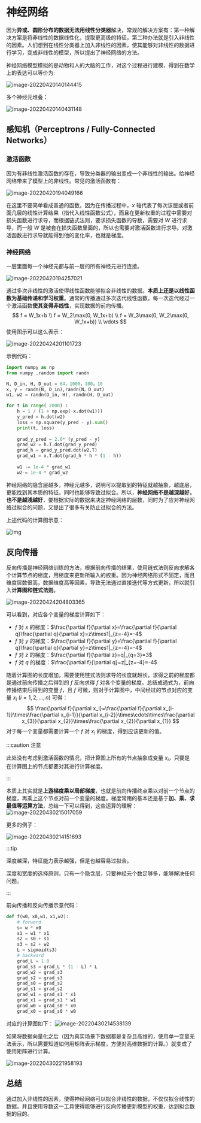 # 神经网络

因为**异或、圆形分布的数据无法用线性分类器**解决，常规的解决方案有：第一种解决方案是将非线性的数据线性化，提取更高级的特征，第二种办法就是引入非线性的因素。人们想到在线性分类器上加入非线性的因素，使其能够对非线性的数据进行学习，变成非线性的模型，所以提出了神经网络的方法。

神经网络模型模拟的是动物和人的大脑的工作，对这个过程进行建模，得到在数学上的表达可以等价为:

![image-20220420140144415](src/04.神经网络/image-20220420140144415.png)

多个神经元堆叠：

![image-20220420140431148](src/04.神经网络/image-20220420140431148.png)



## 感知机（Perceptrons / Fully-Connected Networks）

### 激活函数

因为有非线性激活函数的存在，导致分类器的输出变成一个非线性的输出。给神经网络带来了模型上的非线性。常见的激活函数有：

![image-20220420194049166](src/04.神经网络/image-20220420194049166.png)

在这里不要简单看成普通的函数，因为在传播过程中，$x$ 轴代表了每次该层或者前面几层的线性计算结果（指代入线性函数公式），而且在更新权重的过程中需要对损失函数进行求导，而根据链式法则，要求损失函数的导数，需要对 $W$ 进行求导，而一般 $W$ 是被套在损失函数里面的，所以也需要对激活函数进行求导。对激活函数进行求导就能得到他的变化率，也就是梯度。

### 神经网络

一层里面每一个神经元都与前一层的所有神经元进行连接。

![image-20220420194257021](src/04.神经网络/image-20220420194257021.png)

通过多次非线性的激活使得线性函数能够拟合非线性的数据。**本质上还是以线性函数为基础传递和学习权重**。通常的传播通过多次迭代线性函数，每一次迭代经过一个激活函数**使其变得非线性**，实现数据的前向传播。
$$
f = W_1x+b \\
f = W_2\max(0, W_1x+b) \\
f = W_3\max(0, W_2\max(0, W_1x+b)) \\
\vdots
$$
使用图示可以这么表示：

![image-20220424201101723](src/04.神经网络/image-20220424201101723.png)

示例代码：

```python
import numpy as np
from numpy .random import randn

N, D_in, H, D_out = 64，1000，100，10
x, y = randn(N, D_in),randn(N，D_out)
w1, w2 = randn(D_in, H), randn(H, D_out)

for t in range( 2000) :
    h = 1 / (1 + np.exp(-x.dot(w1)))
    y_pred = h.dot(w2)
    loss = np.square(y_pred - y).sum()
    print(t, loss)
    
    grad_y_pred = 2.0* (y_pred - y)
    grad_w2 = h.T.dot(grad_y_pred)
    grad_h = grad_y_pred.dot(w2.T)
    grad_w1 = x.T.dot(grad_h * h * (1 - h))
    
    w1 -= 1e-4 * grad_w1
    w2-= 1e-4 * grad_w2

```

神经网络的隐含层越多，神经元越多，说明可以提取到的特征就越抽象，越底层，更能找到其本质的特征。同时也能够导致过拟合。所以，**神经网络不是越深越好，也不是越浅越好**，要根据实际的数据来决定神经网络的层数，同时为了应对神经网络过拟合的问题，又提出了很多有关防止过拟合的方法。

上述代码的计算图示意：

![img](src/04.神经网络/E14D9C28525C5554BD363E4A95530D4B.png)

## 反向传播

反向传播是神经网络训练的方法，根据前向传播的结果，使用链式法则反向求解各个计算节点的梯度，用梯度来更新所输入的权重。因为神经网络形式不固定，而且维度层数很高，数据维度高等因素，导致无法通过直接迭代等方式更新，所以就引入**计算图和链式法则**。

![image-20220424204803365](src/04.神经网络/image-20220424204803365.png)

可以看到，对应各个变量的梯度计算如下：

- $f$ 对 $x$ 的梯度：$\frac{\partial f}{\partial x}=\frac{\partial f}{\partial q}\frac{\partial q}{\partial x}=z\times1|_{z=-4}=-4$
- $f$ 对 $y$ 的梯度：$\frac{\partial f}{\partial y}=\frac{\partial f}{\partial q}\frac{\partial q}{\partial y}=z\times1|_{z=-4}=-4$
- $f$ 对 $z$ 的梯度：$\frac{\partial f}{\partial z}=q|_{q=3}=3$
- $f$ 对 $q$ 的梯度：$\frac{\partial f}{\partial q}=z|_{z=-4}=-4$

随着计算图的长度增加，需要使用链式法则求导的长度就越长，求得之前的梯度都是通过前向传播之后得到的 $f$ 反向求得 $f$ 对各个变量的梯度。总结成通式为，前向传播结束后得到的变量 $f$，且 $f$ 可微，则对于计算图中，中间经过的节点对应的变量 $x_i\ (i=1,2,...,n)$ 可得：
$$
\frac{\partial f}{\partial x_i}=\frac{\partial f}{\partial x_{i-1}}\times\frac{\partial x_{i-1}}{\partial x_{i-2}}\times\cdots\times\frac{\partial x_{3}}{\partial x_{2}}\times\frac{\partial x_{2}}{\partial x_{1}}
$$
对于每一个变量都需要计算一个 $f$ 对 $x_i$ 的梯度，得到应该更新的值。

:::caution 注意

此处没有考虑到激活函数的情况，把计算图上所有的节点抽象成变量 $x_i$，只要是在计算图上的节点都要对其进行计算梯度。

:::

本质上其实就是**上游梯度乘以局部梯度**，也就是前向传播终点乘以对前一个节点的梯度，再乘上这个节点对前一个变量的梯度。梯度常用的基本还是基于**加、乘、求最值等运算方法**，总结一下可以得到，这些运算的理解：
![image-20220430215017059](src/04.神经网络/image-20220430215017059.png)



更多的例子：



![image-20220430214151693](src/04.神经网络/image-20220430214151693.png)



:::tip 

深度越深，特征能力表示越强，但是也越容易过拟合。

深度和宽度的选择原则，只有一个隐含层，只要神经元个数足够多，能够解决任何问题。

:::

前向传播和反向传播示意代码：

```python
def f(w0，x0,w1，x1,w2):
    # forward
    s= w * x0
	s1 = w1 * x1
    s2 = s0 + s1
    s3 = s2 + w2
    L = sigmoid(s3)
    # backward
	grad_L = 1.0
	grad_s3 = grad_L * (1 - L) * L
    grad_w2 = grad_s3
	grad_s2 = grad_s3
    grad_s0 = grad_s2
    grad_s1 = grad_s2
	grad_w1 = grad_s1 * x1
    grad_x1 = grad_s1 * w1
    grad_w0 = grad_s0 * x0
    grad_x0 = grad_s0 * w0

```

对应的计算图如下：
![image-20220430214538139](src/04.神经网络/image-20220430214538139.png)

如果将数据向量化之后（因为真实场景下数据都是复杂且高维的，使用单一变量无法表示，所以需要知道如何用矩阵表示梯度，方便对高维数据的计算。）就变成了使用矩阵进行计算。

![image-20220430221958193](src/04.神经网络/image-20220430221958193.png)

## 总结

通过加入非线性的因素，使得神经网络可以拟合非线性的数据，不仅仅拟合线性的数据。并且使用导数这一工具使得能够进行反向传播更新模型的权重，达到拟合数据的目的。
